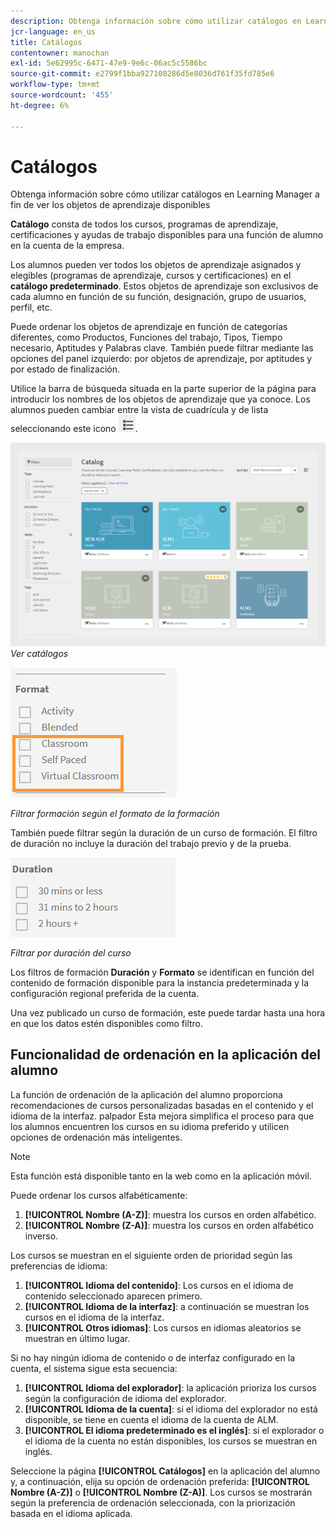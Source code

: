```yaml
---
description: Obtenga información sobre cómo utilizar catálogos en Learning Manager a fin de ver los objetos de aprendizaje disponibles
jcr-language: en_us
title: Catálogos
contentowner: manochan
exl-id: 5e62995c-6471-47e9-9e6c-06ac5c5586bc
source-git-commit: e2799f1bba927108286d5e8036d761f35fd785e6
workflow-type: tm+mt
source-wordcount: '455'
ht-degree: 6%

---
```


# Catálogos

Obtenga información sobre cómo utilizar catálogos en Learning Manager a fin de ver los objetos de aprendizaje disponibles

**Catálogo** consta de todos los cursos, programas de aprendizaje, certificaciones y ayudas de trabajo disponibles para una función de alumno en la cuenta de la empresa.

Los alumnos pueden ver todos los objetos de aprendizaje asignados y elegibles (programas de aprendizaje, cursos y certificaciones) en el **catálogo predeterminado**. Estos objetos de aprendizaje son exclusivos de cada alumno en función de su función, designación, grupo de usuarios, perfil, etc.

Puede ordenar los objetos de aprendizaje en función de categorías diferentes, como Productos, Funciones del trabajo, Tipos, Tiempo necesario, Aptitudes y Palabras clave. También puede filtrar mediante las opciones del panel izquierdo: por objetos de aprendizaje, por aptitudes y por estado de finalización.

Utilice la barra de búsqueda situada en la parte superior de la página para introducir los nombres de los objetos de aprendizaje que ya conoce. Los alumnos pueden cambiar entre la vista de cuadrícula y de lista seleccionando este icono ![](assets/icon-list.png).

![](assets/catalogs.png)
*Ver catálogos*

<!--As a learner, you can  filter training based on the format of training, for example, Classroom, Self-paced, or Virtual Classroom. In addition, the learner can also filter the trainings based on Training Duration. Skill Levels filter which is already available, can now be enabled/disabled by Administrator. -->

![](assets/image014.png)

*Filtrar formación según el formato de la formación*

También puede filtrar según la duración de un curso de formación. El filtro de duración no incluye la duración del trabajo previo y de la prueba.

![](assets/image015.png)

*Filtrar por duración del curso*

Los filtros de formación **Duración** y **Formato** se identifican en función del contenido de formación disponible para la instancia predeterminada y la configuración regional preferida de la cuenta.

Una vez publicado un curso de formación, este puede tardar hasta una hora en que los datos estén disponibles como filtro.

## Funcionalidad de ordenación en la aplicación del alumno

La función de ordenación de la aplicación del alumno proporciona recomendaciones de cursos personalizadas basadas en el contenido y el idioma de la interfaz. palpador Esta mejora simplifica el proceso para que los alumnos encuentren los cursos en su idioma preferido y utilicen opciones de ordenación más inteligentes.

>[!NOTE]
>
>Esta función está disponible tanto en la web como en la aplicación móvil.

Puede ordenar los cursos alfabéticamente:

1. **[!UICONTROL Nombre (A-Z)]**: muestra los cursos en orden alfabético.
2. **[!UICONTROL Nombre (Z-A)]**: muestra los cursos en orden alfabético inverso.

Los cursos se muestran en el siguiente orden de prioridad según las preferencias de idioma:

1. **[!UICONTROL Idioma del contenido]**: Los cursos en el idioma de contenido seleccionado aparecen primero.
2. **[!UICONTROL Idioma de la interfaz]**: a continuación se muestran los cursos en el idioma de la interfaz.
3. **[!UICONTROL Otros idiomas]**: Los cursos en idiomas aleatorios se muestran en último lugar.

Si no hay ningún idioma de contenido o de interfaz configurado en la cuenta, el sistema sigue esta secuencia:

1. **[!UICONTROL Idioma del explorador]**: la aplicación prioriza los cursos según la configuración de idioma del explorador.
2. **[!UICONTROL Idioma de la cuenta]**: si el idioma del explorador no está disponible, se tiene en cuenta el idioma de la cuenta de ALM.
3. **[!UICONTROL El idioma predeterminado es el inglés]**: si el explorador o el idioma de la cuenta no están disponibles, los cursos se muestran en inglés.

Seleccione la página **[!UICONTROL Catálogos]** en la aplicación del alumno y, a continuación, elija su opción de ordenación preferida: **[!UICONTROL Nombre (A-Z)]** o **[!UICONTROL Nombre (Z-A)]**. Los cursos se mostrarán según la preferencia de ordenación seleccionada, con la priorización basada en el idioma aplicada.
